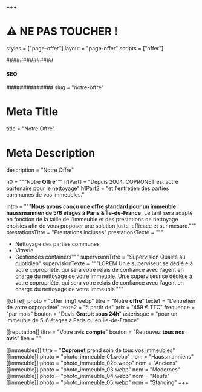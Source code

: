 +++
# ⚠️ NE PAS TOUCHER !
styles = ["page-offer"]
layout = "page-offer"
scripts = ["offer"]

##############
####  SEO ####
##############
slug = "notre-offre"
# Meta Title
title = "Notre Offre"
# Meta Description
description = "Notre Offre"

h0 = """Notre **Offre**"""
h1Part1 = "Depuis 2004, COPRONET est votre partenaire pour le nettoyage"
h1Part2 = "et l'entretien des parties communes de vos immeubles."

intro = """**Nous avons conçu une offre standard pour un immeuble haussmannien de 5/6 étages à Paris & Île-de-France.** Le tarif sera adapté en fonction de la taille de l’immeuble et des prestations de nettoyage choisies afin de vous proposer une solution juste, efficace et sur mesure."""
prestationsTitre = "Prestations incluses"
prestationsTexte = """
- Nettoyage des parties communes
- Vitrerie
- Gestiondes containers"""
supervisionTitre = "Supervision Qualité au quotidien"
supervisionTexte = """LOREM Un.e superviseur.se dédié.e à votre copropriété, qui sera votre relais de confiance avec l’agent en charge du nettoyage de votre immeuble. Un.e superviseur.se dédié.e à votre copropriété, qui sera votre relais de confiance avec l’agent en charge du nettoyage de votre immeuble."""

[[offre]]
photo = "offer_img1.webp"
titre = "Notre **offre**"
texte1 = "L’entretien de votre copropriété"
texte2 = "à partir de"
prix = "459 € TTC"
frequence = "par mois"
bouton = "Devis **Gratuit sous 24h**"
asterisque = "pour un immeuble de 5-6 étages à Paris ou en Île-de-France"

[[reputation]]
titre = "Votre avis **compte**"
bouton = "Retrouvez **tous nos avis**"
lien = ""

[[immeubles]]
titre = "**Copronet** prend soin de tous vos immeubles"
[[immeuble]]
photo = "photo_immeuble_01.webp"
nom = "Haussmanniens"
[[immeuble]]
photo = "photo_immeuble_02b.webp"
nom = "Anciens"
[[immeuble]]
photo = "photo_immeuble_03.webp"
nom = "Modernes"
[[immeuble]]
photo = "photo_immeuble_04.webp"
nom = "Neufs"
[[immeuble]]
photo = "photo_immeuble_05.webp"
nom = "Standing"
+++
